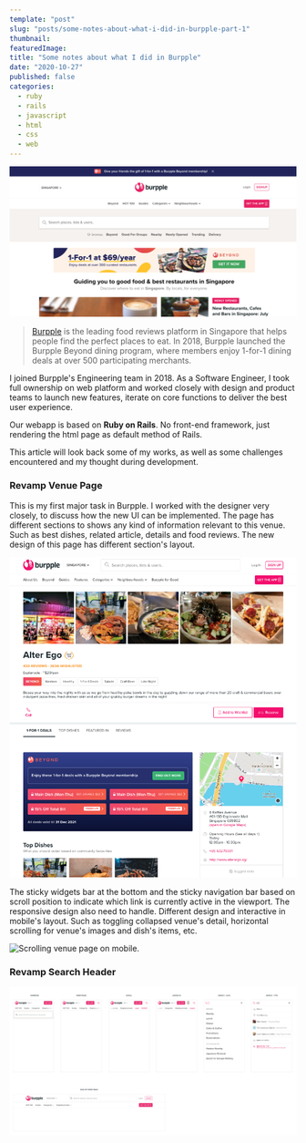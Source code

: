 ```yaml
---
template: "post"
slug: "posts/some-notes-about-what-i-did-in-burpple-part-1"
thumbnail:
featuredImage:
title: "Some notes about what I did in Burpple"
date: "2020-10-27"
published: false
categories:
  - ruby
  - rails
  - javascript
  - html
  - css
  - web
---
```


![Burpple's Home Page](burpple-home-page.png)

> [Burpple](https://www.burpple.com/) is the leading food reviews platform in Singapore that helps people find the perfect places to eat. In 2018, Burpple launched the Burpple Beyond dining program, where members enjoy 1-for-1 dining deals at over 500 participating merchants.

I joined Burpple's Engineering team in 2018. As a Software Engineer, I took full ownership on web platform and worked closely with design and product teams to launch new features, iterate on core functions to deliver the best user experience.

Our webapp is based on **Ruby on Rails**. No front-end framework, just rendering the html page as default method of Rails.

This article will look back some of my works, as well as some challenges encountered and my thought during development.

### Revamp Venue Page

This is my first major task in Burpple. I worked with the designer very closely, to discuss how the new UI can be implemented. The page has different sections to shows any kind of information relevant to this venue. Such as best dishes, related article, details and food reviews. The new design of this page has different section's layout.

![Venue page on web browser.](venuepage-web.png)

The sticky widgets bar at the bottom and the sticky navigation bar based on scroll position to indicate which link is currently active in the viewport.
The responsive design also need to handle. Different design and interactive in mobile's layout. Such as toggling collapsed venue's detail, horizontal scrolling for venue's images and dish's items, etc.

![Scrolling venue page on mobile.](venue-mobile.gif#width=280px;margin=auto)

### Revamp Search Header

![](New-Search-Headers-Summary.png)

